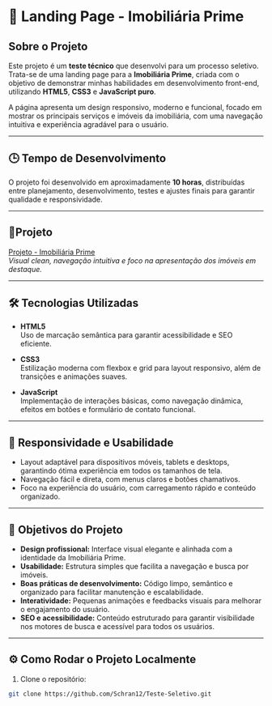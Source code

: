 # 🚀 Landing Page - Imobiliária Prime

## Sobre o Projeto


Este projeto é um **teste técnico** que desenvolvi para um processo seletivo. Trata-se de uma landing page para a **Imobiliária Prime**, criada com o objetivo de demonstrar minhas habilidades em desenvolvimento front-end, utilizando **HTML5**, **CSS3** e **JavaScript puro**.

A página apresenta um design responsivo, moderno e funcional, focado em mostrar os principais serviços e imóveis da imobiliária, com uma navegação intuitiva e experiência agradável para o usuário.

---

## 🕒 Tempo de Desenvolvimento

O projeto foi desenvolvido em aproximadamente **10 horas**, distribuídas entre planejamento, desenvolvimento, testes e ajustes finais para garantir qualidade e responsividade.

---

## 🎨Projeto

[Projeto - Imobiliária Prime](https://imobiliariaprime.netlify.app/)  
*Visual clean, navegação intuitiva e foco na apresentação dos imóveis em destaque.*

---

## 🛠️ Tecnologias Utilizadas

- **HTML5**  
  Uso de marcação semântica para garantir acessibilidade e SEO eficiente.

- **CSS3**  
  Estilização moderna com flexbox e grid para layout responsivo, além de transições e animações suaves.

- **JavaScript**  
  Implementação de interações básicas, como navegação dinâmica, efeitos em botões e formulário de contato funcional.

---

## 📱 Responsividade e Usabilidade

- Layout adaptável para dispositivos móveis, tablets e desktops, garantindo ótima experiência em todos os tamanhos de tela.
- Navegação fácil e direta, com menus claros e botões chamativos.
- Foco na experiência do usuário, com carregamento rápido e conteúdo organizado.

---

## 🎯 Objetivos do Projeto

- **Design profissional:** Interface visual elegante e alinhada com a identidade da Imobiliária Prime.
- **Usabilidade:** Estrutura simples que facilita a navegação e busca por imóveis.
- **Boas práticas de desenvolvimento:** Código limpo, semântico e organizado para facilitar manutenção e escalabilidade.
- **Interatividade:** Pequenas animações e feedbacks visuais para melhorar o engajamento do usuário.
- **SEO e acessibilidade:** Conteúdo estruturado para garantir visibilidade nos motores de busca e acessível para todos os usuários.

---

## ⚙️ Como Rodar o Projeto Localmente

1. Clone o repositório:

```bash
git clone https://github.com/Schran12/Teste-Seletivo.git
